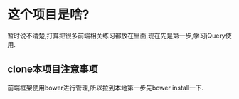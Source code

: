 # 这个项目是啥?

暂时说不清楚,打算把很多前端相关练习都放在里面,现在先是第一步,学习jQuery使用.

## clone本项目注意事项

前端框架使用bower进行管理,所以拉到本地第一步先bower install一下.